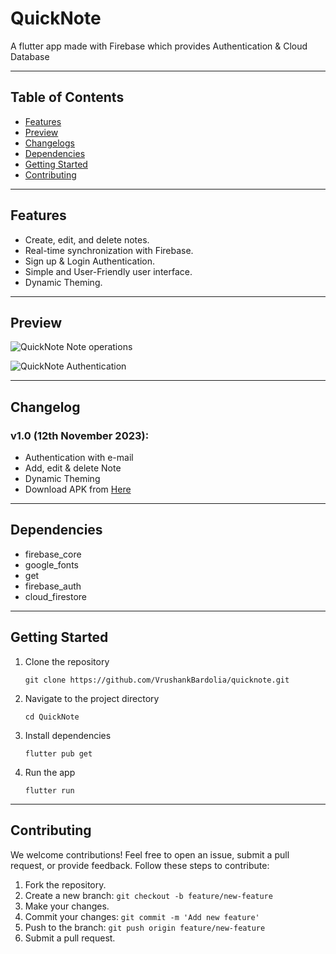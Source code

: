 # QuickNote


A flutter app made with Firebase which provides Authentication & Cloud Database

---
## Table of Contents
- [Features](#features)
- [Preview](#Preview)
- [Changelogs](#changelog)
- [Dependencies](#Dependencies)
- [Getting Started](#getting-started)
- [Contributing](#contributing)

---
## Features
- Create, edit, and delete notes.
- Real-time synchronization with Firebase.
- Sign up & Login Authentication.
- Simple and User-Friendly user interface.
- Dynamic Theming.

---
## Preview
![QuickNote Note operations](https://github.com/VrushankBardolia/quicknote/assets/102452902/f776f83d-7898-45ff-8771-cd7397658e56)

![QuickNote Authentication](https://github.com/VrushankBardolia/quicknote/assets/102452902/a92d0ad6-1bb0-40ea-8deb-4cbcb6582b0e)

---
## Changelog
### v1.0 (12th November 2023):
- Authentication with e-mail
- Add, edit & delete Note
- Dynamic Theming
- Download APK from [Here](https://github.com/VrushankBardolia/quicknote/releases/download/v1.0/QuickNote.v1.0.apk)

---
## Dependencies
- firebase_core
- google_fonts
- get
- firebase_auth
- cloud_firestore

---
## Getting Started
1. Clone the repository
   
   ```
   git clone https://github.com/VrushankBardolia/quicknote.git
   ```
   
2. Navigate to the project directory

   ```
   cd QuickNote
   ```
   
3. Install dependencies

   ```
   flutter pub get
   ```

4. Run the app
   ```
   flutter run
   ```
---
## Contributing

We welcome contributions! Feel free to open an issue, submit a pull request, or provide feedback. Follow these steps to contribute:

1. Fork the repository.
2. Create a new branch: `git checkout -b feature/new-feature`
3. Make your changes.
4. Commit your changes: `git commit -m 'Add new feature'`
5. Push to the branch: `git push origin feature/new-feature`
6. Submit a pull request.
